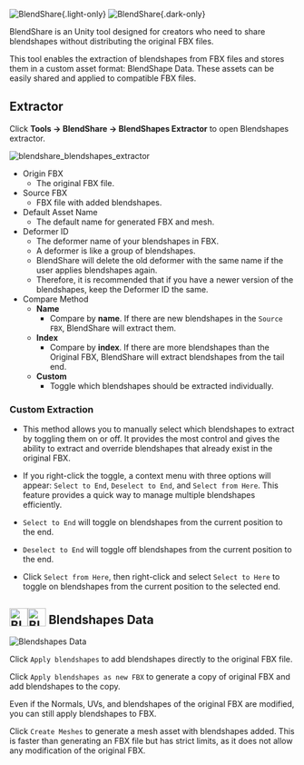 ![BlendShare](/blendshare_light_mode.png){.light-only}
![BlendShare](/blendshare.png){.dark-only}

BlendShare is an Unity tool designed for creators who need to share blendshapes without distributing the original FBX files.

This tool enables the extraction of blendshapes from FBX files and stores them in a custom asset format: BlendShape Data.
These assets can be easily shared and applied to compatible FBX files.


## Extractor
Click **Tools -> BlendShare -> BlendShapes Extractor** to open Blendshapes extractor.

![blendshare_blendshapes_extractor](/blendshare_blendshapes_extractor.png)
- Origin FBX
    - The original FBX file.
- Source FBX
    - FBX file with added blendshapes.
- Default Asset Name
    - The default name for generated FBX and mesh.
- Deformer ID
    - The deformer name of your blendshapes in FBX.
    - A deformer is like a group of blendshapes.
    - BlendShare will delete the old deformer with the same name if the user applies blendshapes again.
    - Therefore, it is recommended that if you have a newer version of the blendshapes, keep the Deformer ID the same.
- Compare Method
    - **Name**
        - Compare by **name**. If there are new blendshapes in the `Source FBX`, BlendShare will extract them.
    - **Index**
        - Compare by **index**. If there are more blendshapes than the Original FBX, BlendShare will extract blendshapes from the tail end.
    - **Custom**
        - Toggle which blendshapes should be extracted individually.

### Custom Extraction
- This method allows you to manually select which blendshapes to extract by toggling them on or off. It provides the most control and gives the ability to extract and override blendshapes that already exist in the original FBX.

- If you right-click the toggle, a context menu with three options will appear: `Select to End`, `Deselect to End`, and `Select from Here`. This feature provides a quick way to manage multiple blendshapes efficiently.

- `Select to End` will toggle on blendshapes from the current position to the end.
- `Deselect to End` will toggle off blendshapes from the current position to the end.
- Click `Select from Here`, then right-click and select `Select to Here` to toggle on blendshapes from the current position to the selected end.


## <img class="dark-only" src="/blendshare_blendshapes_asset.png" alt="Blendshapes Data" style="width: 32px; height: 32px; vertical-align: -4px; display: inline;"/><img class="light-only" src="/blendshare_blendshapes_asset_light_mode.png" alt="Blendshapes Data" style="width: 32px; height: 32px; vertical-align: -4px; display: inline;"/> Blendshapes Data
![Blendshapes Data](/blendshapes_data_inspector.png)

Click `Apply blendshapes` to add blendshapes directly to the original FBX file.

Click `Apply blendshapes as new FBX` to generate a copy of original FBX and add blendshapes to the copy.

Even if the Normals, UVs, and blendshapes of the original FBX are modified, you can still apply blendshapes to FBX.

Click `Create Meshes` to generate a mesh asset with blendshapes added.
This is faster than generating an FBX file but has strict limits, as it does not allow any modification of the original FBX.